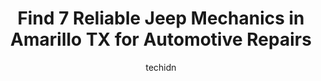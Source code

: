 ---
layout: ampstory
image: https://images.unsplash.com/photo-1529589438034-00c0e7a6452f?ixlib=rb-4.0.3&ixid=MnwxMjA3fDB8MHxwaG90by1wYWdlfHx8fGVufDB8fHx8&auto=format&fit=crop&w=640&h=853&q=80
author: techidn
featured: false
description: Trust your vehicles maintenance and repairs to the 7 best Jeep Mechanic in Amarillo TX, USA. With their extensive experience, cutting-edge technology, and commitment to customer satisfactio
title: Find 7 Reliable Jeep Mechanics in Amarillo TX for Automotive Repairs
cover:
   title: Find 7 Reliable Jeep Mechanics in Amarillo TX for Automotive Repairs
   subtitle: Rickpate
   background: https://images.unsplash.com/photo-1529589438034-00c0e7a6452f?ixlib=rb-4.0.3&ixid=MnwxMjA3fDB8MHxwaG90by1wYWdlfHx8fGVufDB8fHx8&auto=format&fit=crop&w=640&h=853&q=80

pages: 
 - layout: thirds
   top: <h1>#1 Barneys Auto Service</h1>
   bottom: "<p>I called lady was RUDE I was out of town needed some advice from mechanic wouldnt let me speak to anyone. Ive been going there for years Barney had always been fair dep</p>"
   background: https://www.knot35.com/toplist/wp-content/uploads/2023/06/best-jeep-mechanic-1-in-amarillo-tx-1685832001.jpeg
   backgroundblur: true
 - layout: thirds
   top: <h1>#2 Top Gun Auto Service & Repair</h1>
   bottom: "<p>3021 SW 26th Ave, Amarillo, TX 79109, United States</p>"
   background: https://www.knot35.com/toplist/wp-content/uploads/2023/06/best-jeep-mechanic-2-in-amarillo-tx-1685832002.jpeg
   cta:
      link: https://www.knot35.com/toplist/find-7-reliable-jeep-mechanics-in-amarillo-tx-for-automotive-repairs/
      text: Find 7 Reliable Jeep Mechanics in Amarillo TX for Automotive Repairs
 - layout: thirds
   top: <h1>#3 Panhandle Eurotech Automotive</h1>
   bottom: "<p>5562 Bluebird St, Amarillo, TX 79109, United States</p>"
   background: https://www.knot35.com/toplist/wp-content/uploads/2023/06/best-jeep-mechanic-3-in-amarillo-tx-1685832002.jpeg
   cta:
      link: https://www.knot35.com/toplist/find-7-reliable-jeep-mechanics-in-amarillo-tx-for-automotive-repairs/
      text: Find 7 Reliable Jeep Mechanics in Amarillo TX for Automotive Repairs
 - layout: thirds
   top: <h1>#4 Arenas Auto Repair & Service</h1>
   bottom: "<p>3809 W Amarillo Blvd, Amarillo, TX 79106, United States</p>"
   background: https://images.unsplash.com/photo-1561679660-d00ee1e0dc8e?ixlib=rb-4.0.3&ixid=MnwxMjA3fDB8MHxwaG90by1wYWdlfHx8fGVufDB8fHx8&auto=format&fit=crop&w=640&h=853&q=80
   cta:
      link: https://www.knot35.com/toplist/find-7-reliable-jeep-mechanics-in-amarillo-tx-for-automotive-repairs/
      text: Find 7 Reliable Jeep Mechanics in Amarillo TX for Automotive Repairs
 - layout: thirds
   top: <h1>#5 APR1 Automotive Performance & Repair</h1>
   bottom: "<p>4470 Canyon Dr, Amarillo, TX 79109, United States</p>"
   background: https://images.unsplash.com/photo-1522441815192-d9f04eb0615c?ixlib=rb-4.0.3&ixid=MnwxMjA3fDB8MHxwaG90by1wYWdlfHx8fGVufDB8fHx8&auto=format&fit=crop&w=640&h=853&q=80
   cta:
      link: https://www.knot35.com/toplist/find-7-reliable-jeep-mechanics-in-amarillo-tx-for-automotive-repairs/
      text: Find 7 Reliable Jeep Mechanics in Amarillo TX for Automotive Repairs
 - layout: thirds
   top: <h1>#6 Jeff Durbin Automotive</h1>
   bottom: "<p>4522 Maverick St, Amarillo, TX 79109, United States</p>"
   background: https://images.unsplash.com/photo-1608501821300-4f99e58bba77?ixlib=rb-4.0.3&ixid=MnwxMjA3fDB8MHxwaG90by1wYWdlfHx8fGVufDB8fHx8&auto=format&fit=crop&w=640&h=853&q=80
   cta:
      link: https://www.knot35.com/toplist/find-7-reliable-jeep-mechanics-in-amarillo-tx-for-automotive-repairs/
      text: Find 7 Reliable Jeep Mechanics in Amarillo TX for Automotive Repairs
 - layout: thirds
   top: <h1>#7 TRG ENTERPRISES MOBILE MECHANIC</h1>
   bottom: "<p>840 N Forest St, Amarillo, TX 79106, United States</p>"
   background: https://images.unsplash.com/photo-1515405295579-ba7b45403062?ixlib=rb-4.0.3&ixid=MnwxMjA3fDB8MHxwaG90by1wYWdlfHx8fGVufDB8fHx8&auto=format&fit=crop&w=640&h=853&q=80
   cta:
      link: https://www.knot35.com/toplist/find-7-reliable-jeep-mechanics-in-amarillo-tx-for-automotive-repairs/
      text: Find 7 Reliable Jeep Mechanics in Amarillo TX for Automotive Repairs
 - layout: thirds
   middle: Continue reading...
   background: https://images.unsplash.com/photo-1547366785-564103df7e13?ixlib=rb-4.0.3&ixid=MnwxMjA3fDB8MHxwaG90by1wYWdlfHx8fGVufDB8fHx8&auto=format&fit=crop&w=640&h=853&q=80
   cta:
      link: https://www.knot35.com/toplist/find-7-reliable-jeep-mechanics-in-amarillo-tx-for-automotive-repairs/
      text: Find 7 Reliable Jeep Mechanics in Amarillo TX for Automotive Repairs
      
---